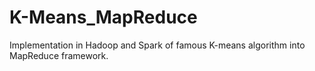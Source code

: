 # K-Means_MapReduce
Implementation in Hadoop and Spark of famous K-means algorithm into MapReduce framework. 
